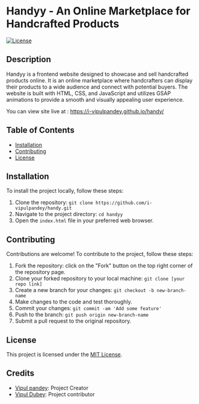 # Handyy - An Online Marketplace for Handcrafted Products

[![License](https://img.shields.io/badge/license-MIT-blue.svg)](https://opensource.org/licenses/MIT)

## Description

Handyy is a frontend website designed to showcase and sell handcrafted products online. It is an online marketplace where handcrafters can display their products to a wide audience and connect with potential buyers. The website is built with HTML, CSS, and JavaScript and utilizes GSAP animations to provide a smooth and visually appealing user experience.

You can view site live at : https://i-vipulpandey.github.io/handy/

## Table of Contents

- [Installation](#installation)
- [Contributing](#contributing)
- [License](#license)

## Installation

To install the project locally, follow these steps:

1. Clone the repository: `git clone https://github.com/i-vipulpandey/handy.git`
2. Navigate to the project directory: `cd handyy`
3. Open the `index.html` file in your preferred web browser.

## Contributing

Contributions are welcome! To contribute to the project, follow these steps:

1. Fork the repository: click on the "Fork" button on the top right corner of the repository page.
2. Clone your forked repository to your local machine: `git clone [your repo link]`
3. Create a new branch for your changes: `git checkout -b new-branch-name`
4. Make changes to the code and test thoroughly.
5. Commit your changes: `git commit -am 'Add some feature'`
6. Push to the branch: `git push origin new-branch-name`
7. Submit a pull request to the original repository.

## License

This project is licensed under the [MIT License](https://opensource.org/licenses/MIT).

## Credits

- [Vipul pandey](https://github.com/i-vipulpandey): Project Creator
- [Vipul Dubey](https://github.com/vipuldubey123): Project contributor

